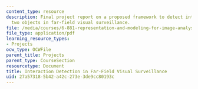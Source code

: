 ```yaml
---
content_type: resource
description: Final project report on a proposed framework to detect interactions between
  two objects in far-field visual surveillance.
file: /media/courses/6-881-representation-and-modeling-for-image-analysis-spring-2005/27a573185b42a42c273e3de9cc80193c_6881_niu.pdf
file_type: application/pdf
learning_resource_types:
- Projects
ocw_type: OCWFile
parent_title: Projects
parent_type: CourseSection
resourcetype: Document
title: Interaction Detection in Far-Field Visual Surveillance
uid: 27a57318-5b42-a42c-273e-3de9cc80193c
---
```

